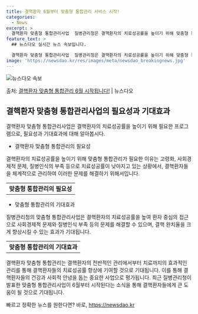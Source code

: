 ```yaml
---
title: 결핵환자 6월부터 맞춤형 통합관리 서비스 시작!
categories:
  - News
excerpt: >
  결핵환자 맞춤형 통합관리사업  질병관리청은 결핵환자의 치료성공률을 높이기 위해 맞춤형 통합관리를 도입한다고 …
feature_text: >
  ## 뉴스다오 실시간 뉴스 속보입니다.

  결핵환자 맞춤형 통합관리사업  질병관리청은 결핵환자의 치료성공률을 높이기 위해 맞춤형 통합관리를 도입한다고 …
image: 'https://newsdao.kr/res/images/meta/newsdao_breakingnews.jpg'
---
```


![뉴스다오 속보](https://newsdao.kr/res/images/meta/newsdao_breakingnews.jpg)

<p>출처: <a href="https://newsdao.kr/4014" rel="dofollow">결핵환자 맞춤형 통합관리 6월 시작됩니다!</a> | 뉴스다오</p>

<h2 data-ke-size="size26">결핵환자 맞춤형 통합관리사업의 필요성과 기대효과</h2>
결핵환자 맞춤형 통합관리사업은 결핵환자의 치료성공률을 높이기 위해 필요한 프로그램으로, 필요성과 기대효과에 대해 알아봅시다.

<ul>
  <li>결핵환자 맞춤형 통합관리의 필요성</li>
</ul>
<p data-ke-size="size16">결핵환자의 치료성공률을 높이기 위해 맞춤형 통합관리가 필요한 이유는 고령화, 사회경제적 문제, 질병인식의 부족 등으로 치료성공률이 낮아지고 있는 상황에서, 결핵환자들을 체계적으로 관리하여 이러한 문제를 해결하기 위해서입니다.</p>
<table>
  <tr>
    <td style="text-align: center; height: 17px;"><b>맞춤형 통합관리의 필요성</b></td>
  </tr>
</table>

<ul>
  <li>맞춤형 통합관리의 기대효과</li>
</ul>
<p data-ke-size="size16">질병관리청의 맞춤형 통합관리사업은 결핵환자의 치료성공률을 높여 환자 중심의 접근으로 사회경제적 문제와 질병인식 부족 등의 문제를 해결할 수 있으며, 결핵 완치율을 크게 향상시킬 수 있는 효과가 기대됩니다.</p>
<table>
  <tr>
    <td style="text-align: center; height: 17px;"><b>맞춤형 통합관리의 기대효과</b></td>
  </tr>
</table>

결핵환자 맞춤형 통합관리는 결핵환자의 전반적인 관리에서부터 치료까지의 효과적인 관리를 통해 결핵환자들의 치료성공률 향상에 기여할 것으로 기대됩니다. 이를 통해 결핵환자들의 건강과 사회적 안녕을 돕는 중요한 사업으로 평가됩니다. 최근 질병관리청이 발표한 맞춤형 통합관리사업이 6월부터 시작된다는 소식을 통해 결핵환자들에게 큰 도움이 될 것으로 기대됩니다. 

빠르고 정확한 뉴스를 원한다면? 바로, <a href="https://newsdao.kr" rel="dofollow">https://newsdao.kr</a>


